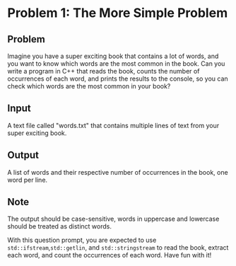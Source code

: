 # Problem 1: The More Simple Problem

## Problem

Imagine you have a super exciting book that contains a lot of words, and you want to know which words are the most common in the book. Can you write a program in C++ that reads the book, counts the number of occurrences of each word, and prints the results to the console, so you can check which words are the most common in your book?

## Input

A text file called "words.txt" that contains multiple lines of text from your super exciting book.

## Output

A list of words and their respective number of occurrences in the book, one word per line.

## Note

The output should be case-sensitive, words in uppercase and lowercase should be treated as distinct words.

With this question prompt, you are expected to use `std::ifstream`,`std::getlin`, and `std::stringstream` to read the book, extract each word, and count the occurrences of each word. Have fun with it!
